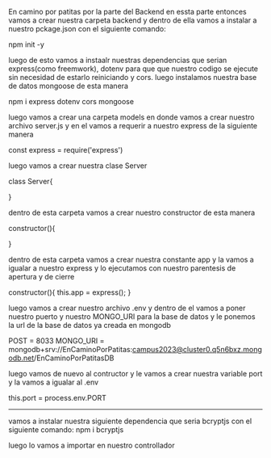 En camino por patitas por la parte del Backend
en essta parte entonces vamos a crear nuestra carpeta backend y dentro de ella vamos a instalar a nuestro pckage.json con el siguiente comando: 

npm init -y

luego de esto vamos a instaalr nuestras dependencias que serian express(como freemwork), dotenv para que que nuestro codigo se ejecute sin necesidad de estarlo reiniciando y cors. luego instalamos nuestra base de datos mongoose de esta manera

npm i express dotenv cors mongoose

luego vamos a crear una carpeta models en donde vamos a crear nuestro archivo server.js y en el vamos a requerir a nuestro express de la siguiente manera

const express = require('express')

luego vamos a crear nuestra clase Server 

class Server{

}

dentro de esta carpeta vamos a crear nuestro constructor de esta manera

constructor(){

}

dentro de esta carpeta vamos a crear nuestra constante app y la vamos a igualar a nuestro express y lo ejecutamos con nuestro parentesis de apertura y de cierre

constructor(){
    this.app = express();
}

luego vamos a crear nuestro archivo .env y dentro de el vamos a poner nuestro puerto y nuestro MONGO_URI para la base de datos y le ponemos la url de la base de datos ya creada en mongodb

POST = 8033
MONGO_URI = mongodb+srv://EnCaminoPorPatitas:campus2023@cluster0.q5n6bxz.mongodb.net/EnCaminoPorPatitasDB

luego vamos de nuevo al contructor y le vamos a crear nuestra variable port y la vamos a igualar al .env

this.port = process.env.PORT





------------------------------------------------------------------------------------------------------
vamos a instalar nuestra siguiente dependencia que seria bcryptjs con el siguiente comando:
npm i bcryptjs

luego lo vamos a importar en nuestro controllador


